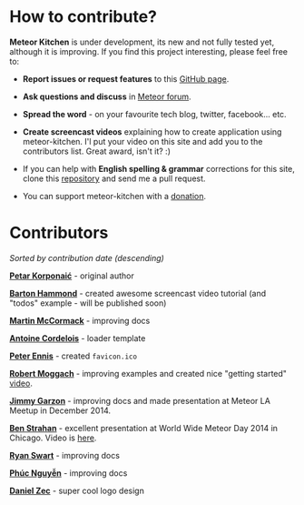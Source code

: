 How to contribute?
==================

**Meteor Kitchen** is under development, its new and not fully tested yet, although it is improving. If you find this project interesting, please feel free to:

- **Report issues or request features** to this <a href="https://github.com/perak/kitchen-site/issues" target="_blank">GitHub page</a>.

- **Ask questions and discuss** in <a href="https://forums.meteor.com/" target="_blank">Meteor forum</a>.

- **Spread the word** - on your favourite tech blog, twitter, facebook... etc.

- **Create screencast videos** explaining how to create application using meteor-kitchen. I'l put your video on this site and add you to the contributors list. Great award, isn't it? :)

- If you can help with **English spelling & grammar** corrections for this site, clone this <a href="https://github.com/perak/kitchen-site" target="_blank">repository</a> and send me a pull request.

- You can support meteor-kitchen with a <a href="{{pathFor 'donate'}}">donation</a>.


Contributors
============

*Sorted by contribution date (descending)*

<a href="https://github.com/perak" target="_blank"><b>Petar Korponaić</b></a> - original author

<a href="https://github.com/bartonhammond" target="_blank"><b>Barton Hammond</b></a> - created awesome screencast video tutorial (and "todos" example - will be published soon)

<a href="https://github.com/modcoms" target="_blank"><b>Martin McCormack</b></a> - improving docs

<a href="https://github.com/Billybobbonnet" target="_blank"><b>Antoine Cordelois</b></a> - loader template

<a href="https://github.com/peterennis" target="_blank"><b>Peter Ennis</b></a> - created `favicon.ico`

<a href="https://github.com/robmoggach" target="_blank"><b>Robert Moggach</b></a> - improving examples and created nice "getting started" <a href="//www.youtube.com/embed/9k5YRxjP58Y" target="_blank">video</a>.

<a href="https://github.com/jimbog" target="_blank"><b>Jimmy Garzon</b></a> - improving docs and made presentation at Meteor LA Meetup in December 2014.

<a href="https://github.com/benstr" target="_blank"><b>Ben Strahan</b></a> - excellent presentation at World Wide Meteor Day 2014 in Chicago. Video is <a href="http://www.youtube.com/watch?v=0njX2e7GwDs" target="_blank">here</a>.

<a href="https://github.com/TheAncientGoat" target="_blank"><b>Ryan Swart</b></a> - improving docs

<a href="https://github.com/npvn" target="_blank"><b>Phúc Nguyễn</b></a> - improving docs

<a href="http://danielonum.crevado.com/about" target="_blank"><b>Daniel Zec</b></a> - super cool logo design
